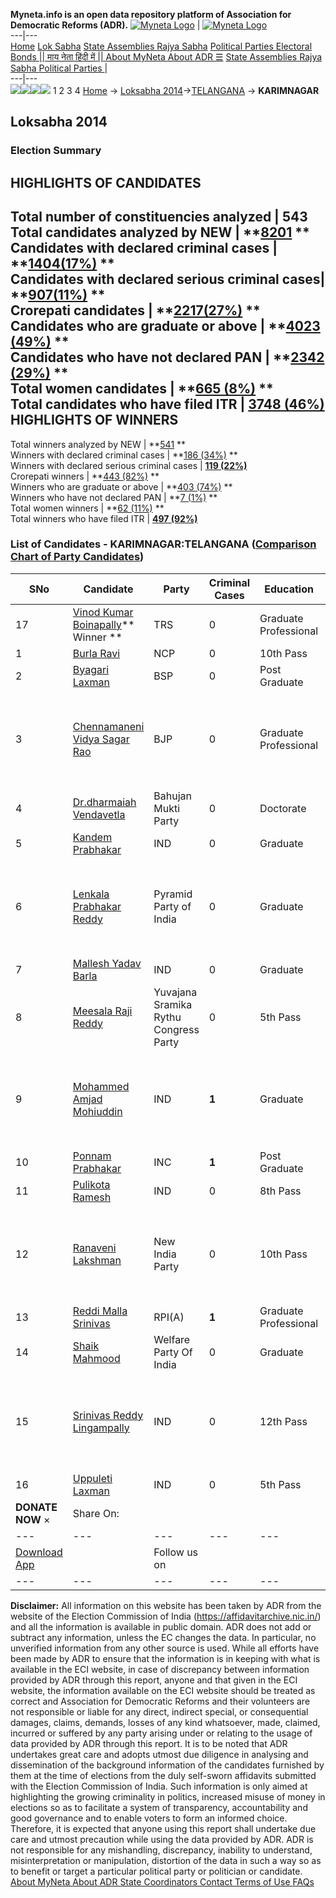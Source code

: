**Myneta.info is an open data repository platform of Association for Democratic Reforms (ADR).**
[![Myneta Logo](https://www.myneta.info/lib/img/myneta-logo.png)](https://www.myneta.info/) | [![Myneta Logo](https://www.myneta.info/lib/img/adr-logo.png)](https://adrindia.org)  
---|---  
[Home](https://www.myneta.info/) [Lok Sabha](https://www.myneta.info/#ls "Lok Sabha") [ State Assemblies ](https://www.myneta.info/#sa "State Assemblies") [Rajya Sabha](https://www.myneta.info/#rs "Rajya Sabha") [Political Parties ](https://www.myneta.info/party "Political Parties") [ Electoral Bonds ](https://www.myneta.info/electoral_bonds "Electoral Bonds") [ || माय नेता हिंदी में || ](https://translate.google.co.in/translate?prev=hp&hl=en&js=y&u=www.myneta.info&sl=en&tl=hi&history_state0=) [ About MyNeta ](https://adrindia.org/content/about-myneta) [ About ADR ](https://adrindia.org/about-adr/who-we-are) [☰](javascript:void\(0\))
[ State Assemblies ](https://www.myneta.info/#sa "State Assemblies") [ Rajya Sabha ](https://www.myneta.info/#rs "Rajya Sabha") [ Political Parties ](https://www.myneta.info/party "Political Parties")
|   
---|---  
![](https://www.myneta.info/lib/img/banner/banner-1.png)![](https://www.myneta.info/lib/img/banner/banner-2.png)![](https://www.myneta.info/lib/img/banner/banner-3.png)![](https://www.myneta.info/lib/img/banner/banner-4.png)
1  2  3  4 
[Home](https://www.myneta.info/) → [Loksabha 2014](https://www.myneta.info/ls2014/)→[TELANGANA](https://www.myneta.info/ls2014/index.php?action=show_constituencies&state_id=36) → **KARIMNAGAR**
### 
## Loksabha 2014
###  Election Summary 
HIGHLIGHTS OF CANDIDATES  
---  
Total number of constituencies analyzed |  543   
Total candidates analyzed by NEW | **[8201](https://www.myneta.info/ls2014/index.php?action=summary&subAction=candidates_analyzed&sort=candidate#summary) **  
Candidates with declared criminal cases | **[1404(17%)](https://www.myneta.info/ls2014/index.php?action=summary&subAction=crime&sort=candidate#summary) **  
Candidates with declared serious criminal cases| **[907(11%)](https://www.myneta.info/ls2014/index.php?action=summary&subAction=serious_crime&sort=candidate#summary) **  
Crorepati candidates | **[2217(27%)](https://www.myneta.info/ls2014/index.php?action=summary&subAction=crorepati&sort=candidate#summary) **  
Candidates who are graduate or above | **[4023 (49%)](https://www.myneta.info/ls2014/index.php?action=summary&subAction=education&sort=candidate#summary) **  
Candidates who have not declared PAN | **[2342 (29%)](https://www.myneta.info/ls2014/index.php?action=summary&subAction=without_pan&sort=candidate#summary) **  
Total women candidates | **[665 (8%)](https://www.myneta.info/ls2014/index.php?action=summary&subAction=women_candidate&sort=candidate#summary) **  
Total candidates who have filed ITR | [**3748 (46%)**](https://www.myneta.info/ls2014/index.php?action=summary&subAction=filed_itr&sort=candidate#summary)  
HIGHLIGHTS OF WINNERS  
---  
Total winners analyzed by NEW | **[541](https://www.myneta.info/ls2014/index.php?action=summary&subAction=winner_analyzed&sort=candidate#summary) **  
Winners with declared criminal cases | **[186 (34%)](https://www.myneta.info/ls2014/index.php?action=summary&subAction=winner_crime&sort=candidate#summary) **  
Winners with declared serious criminal cases | **[119 (22%)](https://www.myneta.info/ls2014/index.php?action=summary&subAction=winner_serious_crime&sort=candidate#summary)**  
Crorepati winners | **[443 (82%)](https://www.myneta.info/ls2014/index.php?action=summary&subAction=winner_crorepati&sort=candidate#summary) **  
Winners who are graduate or above | **[403 (74%)](https://www.myneta.info/ls2014/index.php?action=summary&subAction=winner_education&sort=candidate#summary) **  
Winners who have not declared PAN | **[7 (1%)](https://www.myneta.info/ls2014/index.php?action=summary&subAction=winner_without_pan&sort=candidate#summary) **  
Total women winners | **[62 (11%)](https://www.myneta.info/ls2014/index.php?action=summary&subAction=winner_women&sort=candidate#summary) **  
Total winners who have filed ITR | [**497 (92%)**](https://www.myneta.info/ls2014/index.php?action=summary&subAction=winner_filed_itr&sort=candidate#summary)  
### List of Candidates - KARIMNAGAR:TELANGANA ([Comparison Chart of Party Candidates](https://www.myneta.info/ls2014/comparisonchart.php?constituency_id=3))
SNo | Candidate| Party| Criminal Cases| Education| Age| Total Assets| Liabilities  
---|---|---|---|---|---|---|---  
17  | [Vinod Kumar Boinapally](https://www.myneta.info/ls2014/candidate.php?candidate_id=6220)** Winner ** | TRS | 0 | Graduate Professional| 54 | Rs 9,72,75,990 ~ 9 Crore+ | Rs 0 ~   
1  | [Burla Ravi](https://www.myneta.info/ls2014/candidate.php?candidate_id=6214) | NCP | 0 | 10th Pass| 42 | Rs 5,95,000 ~ 5 Lacs+ | Rs 3,00,000 ~ 3 Lacs+  
2  | [Byagari Laxman](https://www.myneta.info/ls2014/candidate.php?candidate_id=6215) | BSP | 0 | Post Graduate| 53 | Rs 1,31,80,000 ~ 1 Crore+ | Rs 0 ~   
3  | [Chennamaneni Vidya Sagar Rao](https://www.myneta.info/ls2014/candidate.php?candidate_id=6216) | BJP | 0 | Graduate Professional| 73 | ![](https://myneta.info/image_v2.php?myneta_folder=ls2014&candidate_id=6216&col=ta) | ![](https://myneta.info/image_v2.php?myneta_folder=ls2014&candidate_id=6216&col=lia)  
4  | [Dr.dharmaiah Vendavetla](https://www.myneta.info/ls2014/candidate.php?candidate_id=6217) | Bahujan Mukti Party | 0 | Doctorate| 61 | Rs 89,85,000 ~ 89 Lacs+ | Rs 0 ~   
5  | [Kandem Prabhakar](https://www.myneta.info/ls2014/candidate.php?candidate_id=4524) | IND | 0 | Graduate| 45 | Rs 86,00,000 ~ 86 Lacs+ | Rs 20,00,000 ~ 20 Lacs+  
6  | [Lenkala Prabhakar Reddy](https://www.myneta.info/ls2014/candidate.php?candidate_id=6219) | Pyramid Party of India | 0 | Graduate| 48 | ![](https://myneta.info/image_v2.php?myneta_folder=ls2014&candidate_id=6219&col=ta) | ![](https://myneta.info/image_v2.php?myneta_folder=ls2014&candidate_id=6219&col=lia)  
7  | [Mallesh Yadav Barla](https://www.myneta.info/ls2014/candidate.php?candidate_id=7697) | IND | 0 | Graduate| 26 | Rs 10,20,000 ~ 10 Lacs+ | Rs 1,20,000 ~ 1 Lacs+  
8  | [Meesala Raji Reddy](https://www.myneta.info/ls2014/candidate.php?candidate_id=7679) | Yuvajana Sramika Rythu Congress Party | 0 | 5th Pass| 44 | Rs 31,50,000 ~ 31 Lacs+ | Rs 0 ~   
9  | [Mohammed Amjad Mohiuddin](https://www.myneta.info/ls2014/candidate.php?candidate_id=7698) | IND | **1** | Graduate| 42 | ![](https://myneta.info/image_v2.php?myneta_folder=ls2014&candidate_id=7698&col=ta) | ![](https://myneta.info/image_v2.php?myneta_folder=ls2014&candidate_id=7698&col=lia)  
10  | [Ponnam Prabhakar](https://www.myneta.info/ls2014/candidate.php?candidate_id=6227) | INC | **1** | Post Graduate| 47 | Rs 38,06,747 ~ 38 Lacs+ | Rs 0 ~   
11  | [Pulikota Ramesh](https://www.myneta.info/ls2014/candidate.php?candidate_id=6226) | IND | 0 | 8th Pass| 34 | Rs 1,50,000 ~ 1 Lacs+ | Rs 0 ~   
12  | [Ranaveni Lakshman](https://www.myneta.info/ls2014/candidate.php?candidate_id=6225) | New India Party | 0 | 10th Pass| 41 | ![](https://myneta.info/image_v2.php?myneta_folder=ls2014&candidate_id=6225&col=ta) | ![](https://myneta.info/image_v2.php?myneta_folder=ls2014&candidate_id=6225&col=lia)  
13  | [Reddi Malla Srinivas](https://www.myneta.info/ls2014/candidate.php?candidate_id=6224) | RPI(A) | **1** | Graduate Professional| 46 | Rs 17,60,000 ~ 17 Lacs+ | Rs 0 ~   
14  | [Shaik Mahmood](https://www.myneta.info/ls2014/candidate.php?candidate_id=6223) | Welfare Party Of India | 0 | Graduate| 58 | Rs 20,55,000 ~ 20 Lacs+ | Rs 0 ~   
15  | [Srinivas Reddy Lingampally](https://www.myneta.info/ls2014/candidate.php?candidate_id=6222) | IND | 0 | 12th Pass| 41 | ![](https://myneta.info/image_v2.php?myneta_folder=ls2014&candidate_id=6222&col=ta) | ![](https://myneta.info/image_v2.php?myneta_folder=ls2014&candidate_id=6222&col=lia)  
16  | [Uppuleti Laxman](https://www.myneta.info/ls2014/candidate.php?candidate_id=6221) | IND | 0 | 5th Pass| 49 | Rs 30,000 ~ 30 Thou+ | Rs 0 ~   
|  **DONATE NOW** × |  Share On:  | [](https://api.whatsapp.com/send?text=https%3A%2F%2Fmyneta.info%2Fpunjab2022%2Findex.php%3Faction%3Dshow_constituencies%26state_id%3D19) | [](https://www.facebook.com/sharer/sharer.php?u=https%3A%2F%2Fmyneta.info%2Fpunjab2022%2Findex.php%3Faction%3Dshow_constituencies%26state_id%3D19) | [](https://twitter.com/share?url=https%3A%2F%2Fmyneta.info%2Fpunjab2022%2Findex.php%3Faction%3Dshow_constituencies%26state_id%3D19)  
---|---|---|---|---  
| [ Download App ](https://play.google.com/store/apps/details?id=com.webrosoft.myneta1&pcampaignid=pcampaignidMKT-Other-global-all-co-prtnr-py-PartBadge-Mar2515-1) | [](https://play.google.com/store/apps/details?id=com.webrosoft.myneta1&pcampaignid=pcampaignidMKT-Other-global-all-co-prtnr-py-PartBadge-Mar2515-1) |  Follow us on  | [](https://www.facebook.com/adrindia.org/) | [](https://twitter.com/adrspeaks) | [](https://groups.google.com/g/national-election-watch?hl=en&pli=1) | [](https://www.instagram.com/adrspeaks/) | [](https://www.youtube.com/user/adrspeaks) | [](https://sharechat.com/profile/adrspeaks)  
---|---|---|---|---|---|---|---|---  
**Disclaimer:** All information on this website has been taken by ADR from the website of the Election Commission of India (https://affidavitarchive.nic.in/) and all the information is available in public domain. ADR does not add or subtract any information, unless the EC changes the data. In particular, no unverified information from any other source is used. While all efforts have been made by ADR to ensure that the information is in keeping with what is available in the ECI website, in case of discrepancy between information provided by ADR through this report, anyone and that given in the ECI website, the information available on the ECI website should be treated as correct and Association for Democratic Reforms and their volunteers are not responsible or liable for any direct, indirect special, or consequential damages, claims, demands, losses of any kind whatsoever, made, claimed, incurred or suffered by any party arising under or relating to the usage of data provided by ADR through this report. It is to be noted that ADR undertakes great care and adopts utmost due diligence in analysing and dissemination of the background information of the candidates furnished by them at the time of elections from the duly self-sworn affidavits submitted with the Election Commission of India. Such information is only aimed at highlighting the growing criminality in politics, increased misuse of money in elections so as to facilitate a system of transparency, accountability and good governance and to enable voters to form an informed choice. Therefore, it is expected that anyone using this report shall undertake due care and utmost precaution while using the data provided by ADR. ADR is not responsible for any mishandling, discrepancy, inability to understand, misinterpretation or manipulation, distortion of the data in such a way so as to benefit or target a particular political party or politician or candidate. 
[ About MyNeta ](https://adrindia.org/content/about-myneta) [ About ADR ](https://adrindia.org/about-adr/who-we-are) [ State Coordinators ](https://adrindia.org/about-adr/state-coordinators) [ Contact ](https://adrindia.org/contact-us) [ Terms of Use ](https://adrindia.org/content/adr-terms-use) [ FAQs ](https://adrindia.org/content/faqs)
